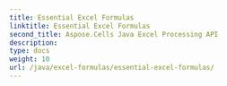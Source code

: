 ```yaml
---
title: Essential Excel Formulas
linktitle: Essential Excel Formulas
second_title: Aspose.Cells Java Excel Processing API
description: 
type: docs
weight: 10
url: /java/excel-formulas/essential-excel-formulas/
---
```

